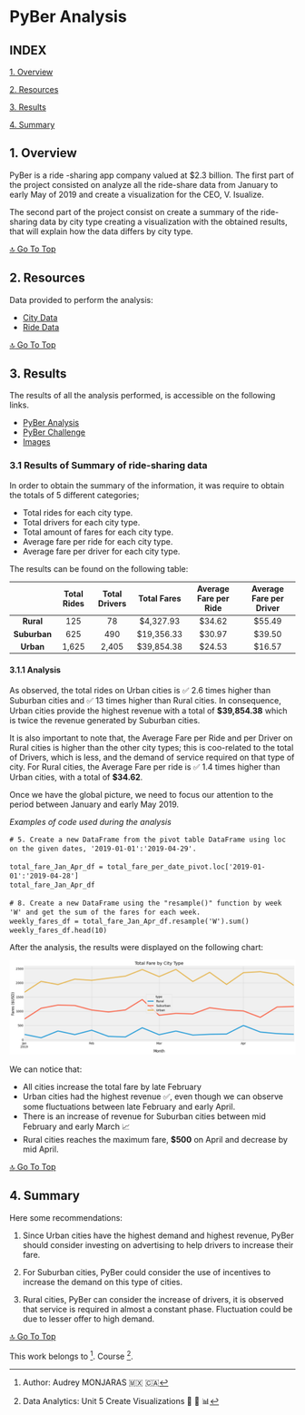 # **PyBer Analysis**

## **INDEX**

[1. Overview](#1-overview)

[2. Resources](#2-resources)

[3. Results](#3-results)

[4. Summary](#4-summary)

## **1. Overview**
PyBer is a ride -sharing app company valued at $2.3 billion. The first part of the project consisted on analyze all the ride-share data from January to early May of 2019 and create a visualization for the CEO, V. Isualize.

The second part of the project consist on create a summary of the ride-sharing data by city type creating a visualization with the obtained results, that will explain how the data differs by city type.


[:top: Go To Top](#index)

## **2. Resources**
Data provided to perform the analysis:
- [City Data](https://github.com/amonjaras/PyBer_Analysis/blob/main/Resources/city_data.csv)
- [Ride Data](https://github.com/amonjaras/PyBer_Analysis/blob/main/Resources/ride_data.csv)

[:top: Go To Top](#index)

## **3. Results**
The results of all the analysis performed, is accessible on the following links.

- [PyBer Analysis](https://github.com/amonjaras/PyBer_Analysis/blob/main/PyBer.ipynb)
- [PyBer Challenge](https://github.com/amonjaras/PyBer_Analysis/blob/main/PyBer_Challenge.ipynb)
- [Images](https://github.com/amonjaras/PyBer_Analysis/tree/main/analysis)

### **3.1 Results of Summary of ride-sharing data**
In order to obtain the summary of the information, it was require to obtain the totals of 5 different categories;

- Total rides for each city type.
- Total drivers for each city type.
- Total amount of fares for each city type.
- Average fare per ride for each city type.
- Average fare per driver for each city type.

The results can be found on the following table:

|   | Total Rides  |  Total Drivers | Total Fares | Average Fare per Ride | Average Fare per Driver |
|:---:|:---:|:---:|:---:|:---:|:---:|
| **Rural**  | 125  | 78  | $4,327.93  | $34.62  | $55.49  |
| **Suburban**  | 625  | 490  | $19,356.33  | $30.97  | $39.50  |
| **Urban**  | 1,625  | 2,405  | $39,854.38   | $24.53  | $16.57  |

#### **3.1.1 Analysis**
As observed, the total rides on Urban cities is :white_check_mark: 2.6 times higher than Suburban cities and :white_check_mark: 13 times higher than Rural cities. In consequence, Urban cities provide the highest revenue with a total of **$39,854.38** which is twice the revenue generated by Suburban cities.

It is also important to note that, the Average Fare per Ride and per Driver on Rural cities is higher than the other city types; this is coo-related to the total of Drivers, which is less, and the demand of service required on that type of city. For Rural cities, the Average Fare per ride is :white_check_mark: 1.4 times higher than Urban cities, with a total of **$34.62**.


Once we have the global picture, we need to focus our attention to the period between January and early May 2019.

*Examples of code used during the analysis*

```
# 5. Create a new DataFrame from the pivot table DataFrame using loc on the given dates, '2019-01-01':'2019-04-29'.

total_fare_Jan_Apr_df = total_fare_per_date_pivot.loc['2019-01-01':'2019-04-28']
total_fare_Jan_Apr_df

# 8. Create a new DataFrame using the "resample()" function by week 'W' and get the sum of the fares for each week.
weekly_fares_df = total_fare_Jan_Apr_df.resample('W').sum()
weekly_fares_df.head(10)

```

After the analysis, the results were displayed on the following chart:

![PyBer Summary](https://github.com/amonjaras/PyBer_Analysis/blob/main/analysis/PyBer_fare_summary.png)

We can notice that:

- All cities increase the total fare by late February
- Urban cities had the highest revenue :white_check_mark:, even though we can observe some fluctuations between late February and early April.
- There is an increase of revenue for Suburban cities between mid February and early March :chart_with_upwards_trend:
- Rural cities reaches the maximum fare, **$500** on April and decrease by mid April.

[:top: Go To Top](#index)

## **4. Summary**
Here some recommendations:

1. Since Urban cities have the highest demand and highest revenue, PyBer should consider investing on advertising to help drivers to increase their fare.

2. For Suburban cities, PyBer could consider the use of incentives to increase the demand on this type of cities.

3. Rural cities, PyBer can consider the increase of drivers, it is observed that service is required in almost a constant phase. Fluctuation could be due to lesser offer to high demand.

[:top: Go To Top](#index)



This work belongs to [^1].
Course [^2].
[^note]:
[^1]: Author: Audrey MONJARAS :mexico: :canada:
[^2]: Data Analytics: Unit 5 Create Visualizations :snake: :panda_face: :bar_chart:
